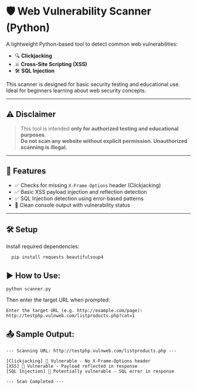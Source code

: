 # 🛡️ Web Vulnerability Scanner (Python)

A lightweight Python-based tool to detect common web vulnerabilities:

- 🔍 **Clickjacking**
- ⚔️ **Cross-Site Scripting (XSS)**
- 🛠️ **SQL Injection**

This scanner is designed for basic security testing and educational use. Ideal for beginners learning about web security concepts.

---

## ⚠️ Disclaimer

> This tool is intended **only for authorized testing and educational purposes**.  
> **Do not scan any website without explicit permission. Unauthorized scanning is illegal.**

---

## 🚀 Features

- ✅ Checks for missing `X-Frame-Options` header (Clickjacking)
- ✅ Basic XSS payload injection and reflection detection
- ✅ SQL Injection detection using error-based patterns
- 🧾 Clean console output with vulnerability status

---

## 🛠️ Setup

Install required dependencies:

```bash
  pip install requests beautifulsoup4
```
## ▶️ How to Use:
    python scanner.py
  Then enter the target URL when prompted:
    
    Enter the target URL (e.g. http://example.com/page): http://testphp.vulnweb.com/listproducts.php?cat=1
## 📤 Sample Output:

    --- Scanning URL: http://testphp.vulnweb.com/listproducts.php ---
    
    [Clickjacking] 🔴 Vulnerable - No X-Frame-Options header
    [XSS] 🔴 Vulnerable - Payload reflected in response
    [SQL Injection] 🔴 Potentially vulnerable - SQL error in response
    
    --- Scan Completed ---
